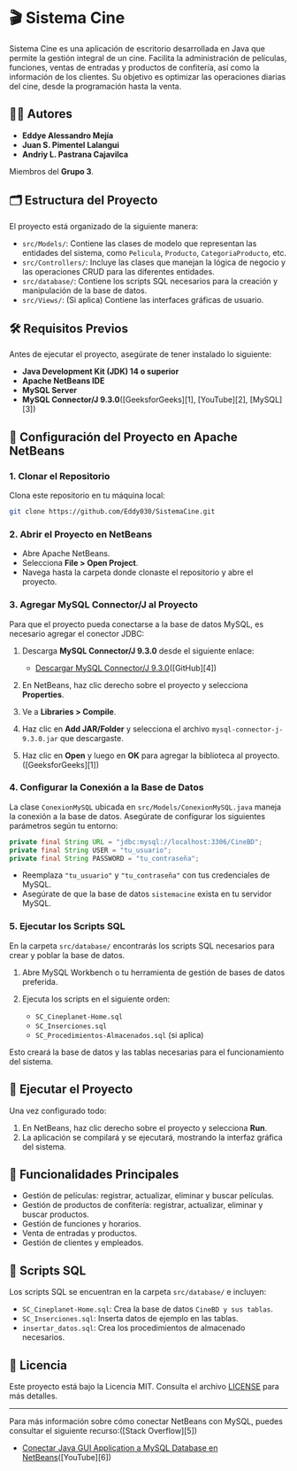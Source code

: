 # 🎬 Sistema Cine

Sistema Cine es una aplicación de escritorio desarrollada en Java que permite la gestión integral de un cine. Facilita la administración de películas, funciones, ventas de entradas y productos de confitería, así como la información de los clientes. Su objetivo es optimizar las operaciones diarias del cine, desde la programación hasta la venta.

## 🧑‍💻 Autores

* **Eddye Alessandro Mejía**
* **Juan S. Pimentel Lalangui**
* **Andriy L. Pastrana Cajavilca**

Miembros del **Grupo 3**.

## 🗂️ Estructura del Proyecto

El proyecto está organizado de la siguiente manera:

* `src/Models/`: Contiene las clases de modelo que representan las entidades del sistema, como `Pelicula`, `Producto`, `CategoriaProducto`, etc.
* `src/Controllers/`: Incluye las clases que manejan la lógica de negocio y las operaciones CRUD para las diferentes entidades.
* `src/database/`: Contiene los scripts SQL necesarios para la creación y manipulación de la base de datos.
* `src/Views/`: (Si aplica) Contiene las interfaces gráficas de usuario.

## 🛠️ Requisitos Previos

Antes de ejecutar el proyecto, asegúrate de tener instalado lo siguiente:

* **Java Development Kit (JDK) 14 o superior**
* **Apache NetBeans IDE**
* **MySQL Server**
* **MySQL Connector/J 9.3.0**([GeeksforGeeks][1], [YouTube][2], [MySQL][3])

## 🔌 Configuración del Proyecto en Apache NetBeans

### 1. Clonar el Repositorio

Clona este repositorio en tu máquina local:

```bash
git clone https://github.com/Eddy030/SistemaCine.git
```

### 2. Abrir el Proyecto en NetBeans

* Abre Apache NetBeans.
* Selecciona **File > Open Project**.
* Navega hasta la carpeta donde clonaste el repositorio y abre el proyecto.

### 3. Agregar MySQL Connector/J al Proyecto

Para que el proyecto pueda conectarse a la base de datos MySQL, es necesario agregar el conector JDBC:

1. Descarga **MySQL Connector/J 9.3.0** desde el siguiente enlace:

   * [Descargar MySQL Connector/J 9.3.0](https://dev.mysql.com/downloads/connector/j/)([GitHub][4])

2. En NetBeans, haz clic derecho sobre el proyecto y selecciona **Properties**.

3. Ve a **Libraries > Compile**.

4. Haz clic en **Add JAR/Folder** y selecciona el archivo `mysql-connector-j-9.3.0.jar` que descargaste.

5. Haz clic en **Open** y luego en **OK** para agregar la biblioteca al proyecto.([GeeksforGeeks][1])

### 4. Configurar la Conexión a la Base de Datos

La clase `ConexionMySQL` ubicada en `src/Models/ConexionMySQL.java` maneja la conexión a la base de datos. Asegúrate de configurar los siguientes parámetros según tu entorno:

```java
private final String URL = "jdbc:mysql://localhost:3306/CineBD";
private final String USER = "tu_usuario";
private final String PASSWORD = "tu_contraseña";
```



* Reemplaza `"tu_usuario"` y `"tu_contraseña"` con tus credenciales de MySQL.
* Asegúrate de que la base de datos `sistemacine` exista en tu servidor MySQL.

### 5. Ejecutar los Scripts SQL

En la carpeta `src/database/` encontrarás los scripts SQL necesarios para crear y poblar la base de datos.

1. Abre MySQL Workbench o tu herramienta de gestión de bases de datos preferida.
2. Ejecuta los scripts en el siguiente orden:

   * `SC_Cineplanet-Home.sql`
   * `SC_Inserciones.sql`
   * `SC_Procedimientos-Almacenados.sql` (si aplica)

Esto creará la base de datos y las tablas necesarias para el funcionamiento del sistema.

## 🚀 Ejecutar el Proyecto

Una vez configurado todo:

1. En NetBeans, haz clic derecho sobre el proyecto y selecciona **Run**.
2. La aplicación se compilará y se ejecutará, mostrando la interfaz gráfica del sistema.

## 🧪 Funcionalidades Principales

* Gestión de películas: registrar, actualizar, eliminar y buscar películas.
* Gestión de productos de confitería: registrar, actualizar, eliminar y buscar productos.
* Gestión de funciones y horarios.
* Venta de entradas y productos.
* Gestión de clientes y empleados.

## 📂 Scripts SQL

Los scripts SQL se encuentran en la carpeta `src/database/` e incluyen:

* `SC_Cineplanet-Home.sql`: Crea la base de datos `CineBD y sus tablas`.
* `SC_Inserciones.sql`: Inserta datos de ejemplo en las tablas.
* `insertar_datos.sql`: Crea los procedimientos de almacenado necesarios.

## 📝 Licencia

Este proyecto está bajo la Licencia MIT. Consulta el archivo [LICENSE](LICENSE) para más detalles.

---

Para más información sobre cómo conectar NetBeans con MySQL, puedes consultar el siguiente recurso:([Stack Overflow][5])

* [Conectar Java GUI Application a MySQL Database en NetBeans](https://www.youtube.com/watch?v=0DehzIN_5AM)([YouTube][6])
